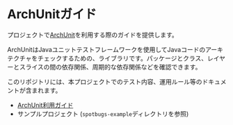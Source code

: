 # ArchUnitガイド

プロジェクトで[ArchUnit](https://www.archunit.org/)を利用する際のガイドを提供します。

ArchUnitはJavaユニットテストフレームワークを使用してJavaコードのアーキテクチャをチェックするための、ライブラリです。パッケージとクラス、レイヤーとスライスの間の依存関係、周期的な依存関係などを確認できます。

このリポジトリには、本プロジェクトでのテスト内容、運用ルール等のドキュメントが含まれます。

- [ArchUnit利用ガイド](./docs/README.md)
- サンプルプロジェクト (`spotbugs-example`ディレクトリを参照)
